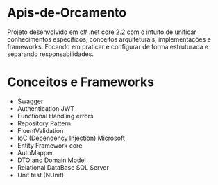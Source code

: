 # Apis-de-Orcamento

Projeto desenvolvido em c# .net core 2.2 com o intuito de unificar conhecimentos específicos, conceitos arquiteturais, implementações e frameworks. Focando em praticar e configurar de forma estruturada e separando responsabilidades.

# Conceitos e Frameworks

* Swagger
* Authentication JWT
* Functional Handling errors
* Repository Pattern
* FluentValidation
* IoC (Dependency Injection) Microsoft
* Entity Framework core
* AutoMapper 
* DTO and Domain Model
* Relational DataBase SQL Server
* Unit test (NUnit)

